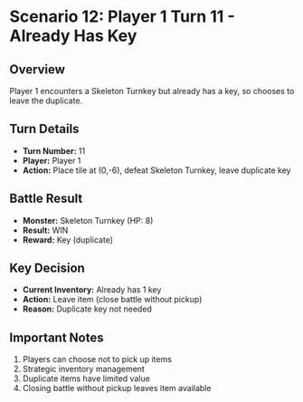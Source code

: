 # Scenario 12: Player 1 Turn 11 - Already Has Key

## Overview
Player 1 encounters a Skeleton Turnkey but already has a key, so chooses to leave the duplicate.

## Turn Details
- **Turn Number:** 11
- **Player:** Player 1
- **Action:** Place tile at (0,-6), defeat Skeleton Turnkey, leave duplicate key

## Battle Result
- **Monster:** Skeleton Turnkey (HP: 8)
- **Result:** WIN
- **Reward:** Key (duplicate)

## Key Decision
- **Current Inventory:** Already has 1 key
- **Action:** Leave item (close battle without pickup)
- **Reason:** Duplicate key not needed

## Important Notes
1. Players can choose not to pick up items
2. Strategic inventory management
3. Duplicate items have limited value
4. Closing battle without pickup leaves item available